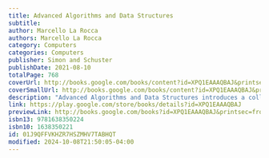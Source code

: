 ```yaml
---
title: Advanced Algorithms and Data Structures
subtitle: 
author: Marcello La Rocca
authors: Marcello La Rocca
category: Computers
categories: Computers
publisher: Simon and Schuster
publishDate: 2021-08-10
totalPage: 768
coverUrl: http://books.google.com/books/content?id=XPQ1EAAAQBAJ&printsec=frontcover&img=1&zoom=1&edge=curl&source=gbs_api
coverSmallUrl: http://books.google.com/books/content?id=XPQ1EAAAQBAJ&printsec=frontcover&img=1&zoom=5&edge=curl&source=gbs_api
description: "Advanced Algorithms and Data Structures introduces a collection of algorithms for complex programming challenges in data analysis, machine learning, and graph computing. Summary As a software engineer, you’ll encounter countless programming challenges that initially seem confusing, difficult, or even impossible. Don’t despair! Many of these “new” problems already have well-established solutions. Advanced Algorithms and Data Structures teaches you powerful approaches to a wide range of tricky coding challenges that you can adapt and apply to your own applications. Providing a balanced blend of classic, advanced, and new algorithms, this practical guide upgrades your programming toolbox with new perspectives and hands-on techniques. Purchase of the print book includes a free eBook in PDF, Kindle, and ePub formats from Manning Publications. About the technology Can you improve the speed and efficiency of your applications without investing in new hardware? Well, yes, you can: Innovations in algorithms and data structures have led to huge advances in application performance. Pick up this book to discover a collection of advanced algorithms that will make you a more effective developer. About the book Advanced Algorithms and Data Structures introduces a collection of algorithms for complex programming challenges in data analysis, machine learning, and graph computing. You’ll discover cutting-edge approaches to a variety of tricky scenarios. You’ll even learn to design your own data structures for projects that require a custom solution. What's inside Build on basic data structures you already know Profile your algorithms to speed up application Store and query strings efficiently Distribute clustering algorithms with MapReduce Solve logistics problems using graphs and optimization algorithms About the reader For intermediate programmers. About the author Marcello La Rocca is a research scientist and a full-stack engineer. His focus is on optimization algorithms, genetic algorithms, machine learning, and quantum computing. Table of Contents 1 Introducing data structures PART 1 IMPROVING OVER BASIC DATA STRUCTURES 2 Improving priority queues: d-way heaps 3 Treaps: Using randomization to balance binary search trees 4 Bloom filters: Reducing the memory for tracking content 5 Disjoint sets: Sub-linear time processing 6 Trie, radix trie: Efficient string search 7 Use case: LRU cache PART 2 MULTIDEMENSIONAL QUERIES 8 Nearest neighbors search 9 K-d trees: Multidimensional data indexing 10 Similarity Search Trees: Approximate nearest neighbors search for image retrieval 11 Applications of nearest neighbor search 12 Clustering 13 Parallel clustering: MapReduce and canopy clustering PART 3 PLANAR GRAPHS AND MINIMUM CROSSING NUMBER 14 An introduction to graphs: Finding paths of minimum distance 15 Graph embeddings and planarity: Drawing graphs with minimal edge intersections 16 Gradient descent: Optimization problems (not just) on graphs 17 Simulated annealing: Optimization beyond local minima 18 Genetic algorithms: Biologically inspired, fast-converging optimization"
link: https://play.google.com/store/books/details?id=XPQ1EAAAQBAJ
previewLink: http://books.google.com/books?id=XPQ1EAAAQBAJ&printsec=frontcover&dq=advanced+data+structures+and+algorithms&hl=&as_pt=BOOKS&cd=1&source=gbs_api
isbn13: 9781638350224
isbn10: 1638350221
id: 01J9QFFVKHZR7HSZMHV7TABHQT
modified: 2024-10-08T21:50:05-04:00
---
```


